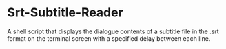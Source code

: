 # Srt-Subtitle-Reader
A shell script that displays the dialogue contents of a subtitle file in the .srt format on the terminal screen with a specified delay between each line.
